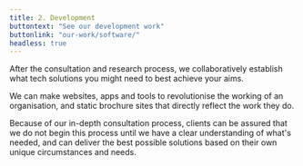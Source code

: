 ```yaml
---
title: 2. Development
buttontext: "See our development work"
buttonlink: "our-work/software/"
headless: true
---
```


After the consultation and research process, we collaboratively establish what tech solutions you might need to best achieve your aims.

We can make websites, apps and tools to revolutionise the working of an organisation, and static brochure sites that directly reflect the work they do.

Because of our in-depth consultation process, clients can be assured that we do not begin this process until we have a clear understanding of what's needed, and can deliver the best possible solutions based on their own unique circumstances and needs.
